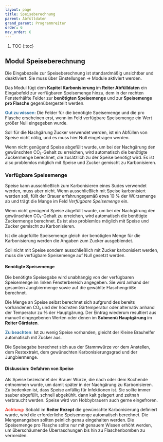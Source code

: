 ```yaml
---
layout: page
title: Speiseberechnung
parent: Abfülldaten
grand_parent: Programmreiter
order: 6
nav_order: 6
---
```


1. TOC
{:toc}

## Modul Speiseberechnung

Die Eingabezeile zur Speiseberechnung ist standardmäßig unsichtbar und deaktiviert. Sie muss über Einstellungen => Module aktiviert werden.

Das Modul fügt dem **Kapitel Karbonisierung** im **Reiter Abfülldaten** ein Eingabefeld zur verfügbaren Speisemenge hinzu, dem  in der rechten Fensterhälfte Felder zur **benötigten Speisemenge** und zur **Speisemenge pro Flasche** gegenübergestellt werden.

<span style="color: #3978A6">**Gut zu wissen:**</span> Die Felder für die benötigte Speisemenge und die pro Flasche erscheinen erst, wenn im Feld verfügbare Speisemenge ein Wert größer Null eingegeben wurde.

Soll für die Nachgärung Zucker verwendet werden, ist ein Abfüllen von Speise nicht nötig, und es muss hier Null eingetragen werden.

Wenn nicht genügend Speise abgefüllt wurde, um bei der Nachgärung den gewünschten CO₂-Gehalt zu erreichen, wird automatisch die benötigte Zuckermenge berechnet, die zusätzlich zu der Speise benötigt wird. Es ist also problemlos möglich mit Speise und Zucker gemischt zu Karbonisieren.

### Verfügbare Speisemenge

Speise kann ausschließlich zum Karbonisieren eines Sudes verwendet werden, muss aber nicht. Wenn ausschließlich mit Speise karbonisiert werden soll, füllt der Brauer erfahrungsgemäß etwa 10 % der Würzemenge ab und trägt die Mange im Feld _Verfügbare Speisemenge_ ein.

Wenn nicht genügend Speise abgefüllt wurde, um bei der Nachgärung den gewünschten CO₂-Gehalt zu erreichen, wird automatisch die benötigte Zuckermenge berechnet. Es ist also problemlos möglich mit Speise und Zucker gemischt zu Karbonisieren.

Ist die abgefüllte Speisemenge gleich der benötigten Menge für die Karbonisierung werden die Angaben zum Zucker ausgeblendet.

Soll nicht mit Speise sondern ausschließlich mit Zucker karbonisiert werden, muss die verfügbare Speisemenge auf Null gesetzt werden.

#### Benötigte Speisemenge	

Die benötigte Speisegabe wird unabhängig von der verfügbaren Speisemenge im linken Fensterbereich angegeben. Sie wird anhand der gesamten Jungbiermenge sowie auf die gewählte Flaschengröße berechnet.

Die Menge an Speise selbst berechnet sich aufgrund des bereits vorhandenen CO₂ und der höchsten Gärtemperatur oder alternativ anhand der Temperatur zu ⅔ der Hauptgärung. Der Eintrag wiederum resultiert aus manuell eingegebenen Werten oder denen im **Submenü Hauptgärung** im **Reiter Gärdaten**.

<span style="color: #3978A6">**Zu beachten:**</span> Ist zu wenig Speise vorhanden, gleicht der Kleine Brauhelfer automatisch mit Zucker aus.

Die Speisegabe berechnet sich aus der Stammwürze vor dem Anstellen, dem Restextrakt, dem gewünschten Karbonisierungsgrad und der Jungbiermenge.

#### Diskussion: Gefahren von Speise

Als Speise bezeichnet der Brauer Würze, die nach oder dem Kochende entnommen wurde, um damit später in der Nachgärung zu Karbonisieren. Zu bedenken ist, dass Speise anfällig für Infektionen ist. Sie sollte immer sauber abgefüllt, schnell abgekühlt. dann kalt gelagert und zeitnah verbraucht werden. Speise wird von Hobbybrauern auch gerne eingefroren. 

<span style="color: #f44336">**Achtung:**</span> Sobald im **Reiter Rezept** die gewünschte Karbonisierung definiert wurde, wird die erforderliche Speisemenge automatisch berechnet. Die Mengenangaben sollten peinlich genau eingehalten werden. Die Speisemenge pro Flasche sollte nur mit genauem Wissen erhöht werden, um überschäumende Überraschungen bis hin zu Flaschenbomben zu vermeiden. 